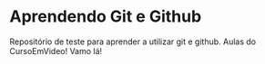 # Aprendendo Git e Github

 Repositório de teste para aprender a utilizar git e github. Aulas do CursoEmVideo! Vamo lá!
